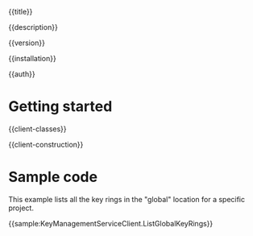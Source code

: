 {{title}}

{{description}}

{{version}}

{{installation}}

{{auth}}

# Getting started

{{client-classes}}

{{client-construction}}

# Sample code

This example lists all the key rings in the "global" location for a specific project.

{{sample:KeyManagementServiceClient.ListGlobalKeyRings}}
